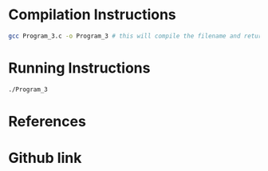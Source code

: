 <!--
NOTES:
This README is an example README for CS332/532 labs. This is a purely minimal example. It's written to emulate pure english representations of a set of documentation. As you start to write more "real world" documentation you will encounter certain standards and manners of writing that this README prepares you for
-->

# Compilation Instructions

```bash
gcc Program_3.c -o Program_3 # this will compile the filename and return an executable with the executable name
```

# Running Instructions

```bash
./Program_3
```

# References

# Github link